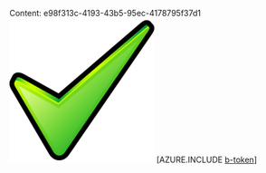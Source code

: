 Content: e98f313c-4193-43b5-95ec-4178795f37d1![image](ccaf0e4c-bb06-4a40-aab1-a70509950431.png)
[AZURE.INCLUDE [b-token](261536c3-d48e-42a2-8218-3c68a10a847b.md)]
